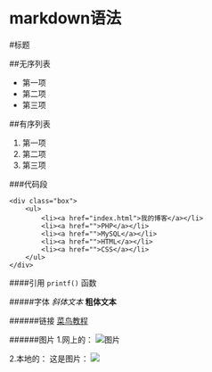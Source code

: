 # markdown语法

#标题

##无序列表
* 第一项
* 第二项
* 第三项

##有序列表
1. 第一项
2. 第二项
3. 第三项

###代码段

```
<div class="box">
	<ul>
		<li><a href="index.html">我的博客</a></li>
		<li><a href="">PHP</a></li>
		<li><a href="">MySQL</a></li>
		<li><a href="">HTML</a></li>
		<li><a href="">CSS</a></li>
	</ul>
</div>
```

####引用 
`printf()` 函数


#####字体
*斜体文本*
**粗体文本**

######链接
[菜鸟教程](https://www.runoob.com)

######图片
1.网上的：
![图片](http://img1.imgtn.bdimg.com/it/u=2973069531,657782944&fm=26&gp=0.jpg)

2.本地的：
这是图片：
![][MOU icon]

 [MOU icon]:img/timg.jpg


